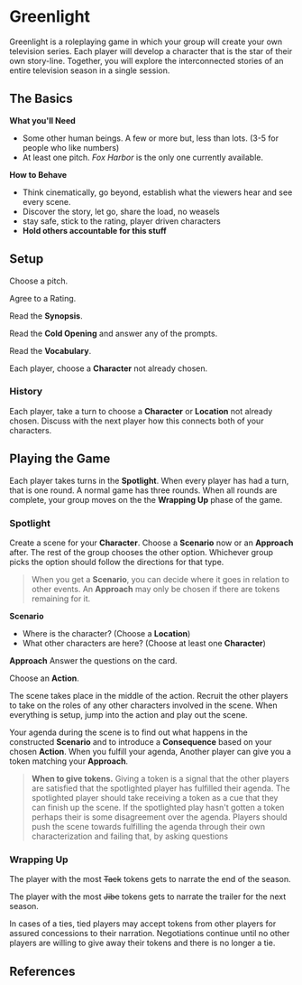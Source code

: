 # Greenlight

Greenlight is a roleplaying game in which your group will create your own television series. Each player will develop a character that is the star of their own story-line. Together, you will explore the interconnected stories of an entire television season in a single session.

## The Basics

**What you'll Need**

* Some other human beings. A few or more but, less than lots. (3-5 for people who like numbers)
* At least one pitch. *Fox Harbor* is the only one currently available.

**How to Behave**

* Think cinematically, go beyond, establish what the viewers hear and see every scene.
* Discover the story, let go, share the load, no weasels
* stay safe, stick to the rating, player driven characters
* **Hold others accountable for this stuff**

## Setup

Choose a pitch.

Agree to a Rating.

Read the **Synopsis**.

Read the **Cold Opening** and answer any of the prompts.

Read the **Vocabulary**.

Each player, choose a **Character** not already chosen.

### History

Each player, take a turn to choose a **Character** or **Location** not already chosen. Discuss with the next player how this connects both of your characters.

## Playing the Game

Each player takes turns in the **Spotlight**. When every player has had a turn, that is one round. A normal game has three rounds. When all rounds are complete, your group moves on the the **Wrapping Up** phase of the game.

### Spotlight

Create a scene for your **Character**. Choose a **Scenario** now or an **Approach** after. The rest of the group  chooses the other option. Whichever group picks the option should follow the directions for that type.

> When you get a **Scenario**, you can decide where it goes in relation to other events. An  **Approach** may only be chosen if there are tokens remaining for it.

**Scenario**
* Where is the character? (Choose a **Location**)
* What other characters are here? (Choose at least one **Character**)

**Approach**
Answer the questions on the card.

Choose an **Action**.

The scene takes place in the middle of the action. Recruit the other players to take on the roles of any other characters involved in the scene. When everything is setup, jump into the action and play out the scene.

Your agenda during the scene is to find out what happens in the constructed **Scenario** and to introduce a **Consequence** based on your chosen **Action**. When you fulfill your agenda, Another player can give you a token matching your **Approach**.

> **When to give tokens.** Giving a token is a signal that the other players are satisfied that the spotlighted player has fulfilled their agenda. The spotlighted player should take receiving a token as a cue that they can finish up the scene. If the spotlighted play hasn't gotten a token perhaps their is some disagreement over the agenda. Players should push the scene towards fulfilling the agenda through their own characterization and failing that, by asking questions

### Wrapping Up

The player with the most ~~Tack~~ tokens gets to narrate the end of the season.

The player with the most ~~Jibe~~ tokens gets to narrate the trailer for the next season.

In cases of a ties, tied players may accept tokens from other players for assured concessions to their narration. Negotiations continue until no other players are willing to give away their tokens and there is no longer a tie.

## References
